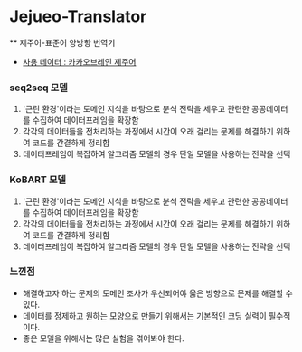 # Jejueo-Translator
** 제주어-표준어 양방향 번역기
* [사용 데이터 : 카카오브레인 제주어](https://www.kaggle.com/datasets/bryanpark/jit-dataset)

### seq2seq 모델
1. '근린 환경'이라는 도메인 지식을 바탕으로 분석 전략을 세우고 관련한 공공데이터를 수집하여 데이터프레임을 확장함
2. 각각의 데이터들을 전처리하는 과정에서 시간이 오래 걸리는 문제를 해결하기 위하여 코드를 간결하게 정리함
3. 데이터프레임이 복잡하여 알고리즘 모델의 경우 단일 모델을 사용하는 전략을 선택

### KoBART 모델
1. '근린 환경'이라는 도메인 지식을 바탕으로 분석 전략을 세우고 관련한 공공데이터를 수집하여 데이터프레임을 확장함
2. 각각의 데이터들을 전처리하는 과정에서 시간이 오래 걸리는 문제를 해결하기 위하여 코드를 간결하게 정리함
3. 데이터프레임이 복잡하여 알고리즘 모델의 경우 단일 모델을 사용하는 전략을 선택

### 느낀점  
* 해결하고자 하는 문제의 도메인 조사가 우선되어야 옳은 방향으로 문제를 해결할 수 있다.
* 데이터를 정제하고 원하는 모양으로 만들기 위해서는 기본적인 코딩 실력이 필수적이다.
* 좋은 모델을 위해서는 많은 실험을 겪어봐야 한다.
